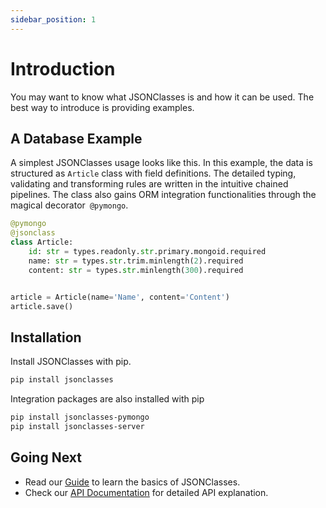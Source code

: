 ```yaml
---
sidebar_position: 1
---
```

# Introduction

You may want to know what JSONClasses is and how it can be used. The best way to introduce is providing examples.

## A Database Example

A simplest JSONClasses usage looks like this. In this example, the data is structured as `Article` class with field definitions. The detailed typing, validating and transforming rules are written in the intuitive chained pipelines. The class also gains ORM integration functionalities through the magical decorator` @pymongo`.
```python
@pymongo
@jsonclass
class Article:
    id: str = types.readonly.str.primary.mongoid.required
    name: str = types.str.trim.minlength(2).required
    content: str = types.str.minlength(300).required


article = Article(name='Name', content='Content')
article.save()
```

## Installation

Install JSONClasses with pip.
```sh
pip install jsonclasses
```
Integration packages are also installed with pip
```sh
pip install jsonclasses-pymongo
pip install jsonclasses-server
```

## Going Next

- Read our [Guide](./guide/data-type-definition) to learn the basics of JSONClasses.
- Check our [API Documentation](./api-documentation/types-modifiers) for detailed API explanation.
